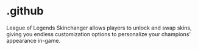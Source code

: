 # .github
League of Legends Skinchanger allows players to unlock and swap skins, giving you endless customization options to personalize your champions' appearance in-game.
